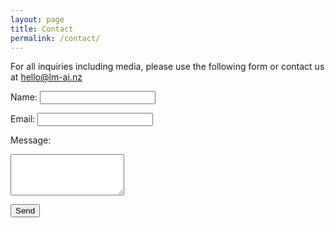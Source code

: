 ```yaml
---
layout: page
title: Contact
permalink: /contact/
---
```


For all inquiries including media, please use the following form or contact us at <hello@lm-ai.nz>

<form action="https://formsubmit.co/5efa64a5290000d5db225d060bb2d0f9" method="POST">
  <input type="hidden" name="_next" value="https://lm-ai.nz/thank-you">
  <input type="hidden" name="_captcha" value="false">
  <label for="name">Name:</label>
  <input type="text" id="name" name="name" required>
  
  <label for="email">Email:</label>
  <input type="email" id="email" name="email" required>
  
  <label for="message">Message:</label>
  <textarea id="message" name="message" rows="4" required></textarea>
  
  <button type="submit">Send</button>
</form>

